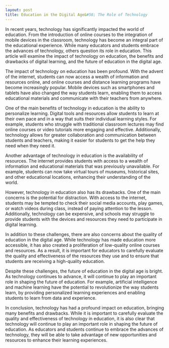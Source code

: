 ```yaml
---
layout: post
title: Education in the Digital Age&#58; The Role of Technology
---
```


In recent years, technology has significantly impacted the world of education. From the introduction of online courses to the integration of mobile devices in the classroom, technology has become an integral part of the educational experience. While many educators and students embrace the advances of technology, others question its role in education. This article will examine the impact of technology on education, the benefits and drawbacks of digital learning, and the future of education in the digital age.

The impact of technology on education has been profound. With the advent of the internet, students can now access a wealth of information and resources online, and online courses and distance learning programs have become increasingly popular. Mobile devices such as smartphones and tablets have also changed the way students learn, enabling them to access educational materials and communicate with their teachers from anywhere.

One of the main benefits of technology in education is the ability to personalize learning. Digital tools and resources allow students to learn at their own pace and in a way that suits their individual learning styles. For example, students who struggle with traditional classroom lectures may find online courses or video tutorials more engaging and effective. Additionally, technology allows for greater collaboration and communication between students and teachers, making it easier for students to get the help they need when they need it.

Another advantage of technology in education is the availability of resources. The internet provides students with access to a wealth of information and educational materials that was previously unavailable. For example, students can now take virtual tours of museums, historical sites, and other educational locations, enhancing their understanding of the world.

However, technology in education also has its drawbacks. One of the main concerns is the potential for distraction. With access to the internet, students may be tempted to check their social media accounts, play games, or watch videos during class, instead of paying attention to the lesson. Additionally, technology can be expensive, and schools may struggle to provide students with the devices and resources they need to participate in digital learning.

In addition to these challenges, there are also concerns about the quality of education in the digital age. While technology has made education more accessible, it has also created a proliferation of low-quality online courses and resources. As a result, it is important for educators to carefully evaluate the quality and effectiveness of the resources they use and to ensure that students are receiving a high-quality education.

Despite these challenges, the future of education in the digital age is bright. As technology continues to advance, it will continue to play an important role in shaping the future of education. For example, artificial intelligence and machine learning have the potential to revolutionize the way students learn, by providing personalized learning experiences and enabling students to learn from data and experience.

In conclusion, technology has had a profound impact on education, bringing many benefits and drawbacks. While it is important to carefully evaluate the quality and effectiveness of technology in education, it is also clear that technology will continue to play an important role in shaping the future of education. As educators and students continue to embrace the advances of technology, they will be able to take advantage of new opportunities and resources to enhance their learning experiences.
